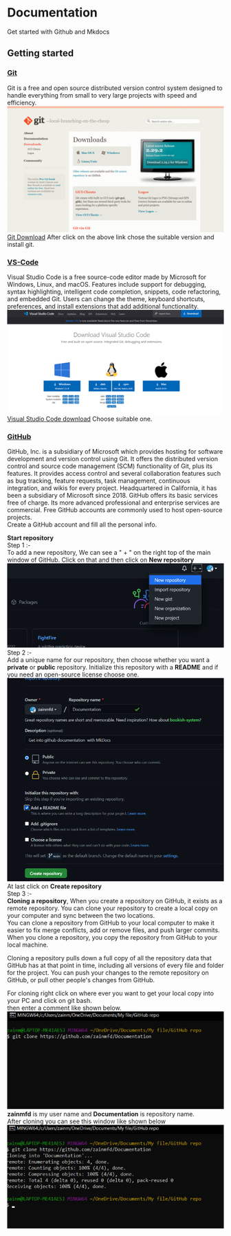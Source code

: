 # Documentation
Get started with Github and Mkdocs




## Getting started  

 ### [**Git**](https://git-scm.com/) 
 Git is a free and open source distributed version control system designed to handle everything from small to very large projects with speed and efficiency.  
 ![git download](/img/git_download.png)
 [Git Download](https://git-scm.com/downloads) After click on the above link chose the suitable version and install git.  

 ### [**VS-Code**](https://code.visualstudio.com/)  
 Visual Studio Code is a free source-code editor made by Microsoft for Windows, Linux, and macOS. Features include support for debugging, syntax highlighting, intelligent code completion, snippets, code refactoring, and embedded Git. Users can change the theme, keyboard shortcuts, preferences, and install extensions that add additional functionality.
 ![vs code download](/img/vscode_download.png)
 [Visual Studio Code download](https://code.visualstudio.com/download) Choose suitable one.

### [**GitHub**](https://github.com/)  
GitHub, Inc. is a subsidiary of Microsoft which provides hosting for software development and version control using Git. It offers the distributed version control and source code management (SCM) functionality of Git, plus its features. It provides access control and several collaboration features such as bug tracking, feature requests, task management, continuous integration, and wikis for every project. Headquartered in California, it has been a subsidiary of Microsoft since 2018.
GitHub offers its basic services free of charge. Its more advanced professional and enterprise services are commercial. Free GitHub accounts are commonly used to host open-source projects.  
        Create a GitHub account and fill all the personal info.

 **Start repository**  
 Step 1 :-   
 To add a new repository, We can see a " + " on the right top of the main window of GitHub. Click on that and then click on **New repository**  
 ![add repo](/img/add_repo.png)
 Step 2 :-  
 Add a unique name for our repository, then choose whether you want a **private** or **public** repository. Initialize this repository with a **README** and if you need an open-source license choose one. 
 ![main info page of repo](/img/main_of_repo.png)
 At last click on **Create repository**  
 Step 3 :-  
 **Cloning a repository**, When you create a repository on GitHub, it exists as a remote repository. You can clone your repository to create a local copy on your computer and sync between the two locations.  
 You can clone a repository from GitHub to your local computer to make it easier to fix merge conflicts, add or remove files, and push larger commits. When you clone a repository, you copy the repository from GitHub to your local machine.  

Cloning a repository pulls down a full copy of all the repository data that GitHub has at that point in time, including all versions of every file and folder for the project. You can push your changes to the remote repository on GitHub, or pull other people's changes from GitHub.

For cloning right click on where ever you want to get your local copy into your PC and click on git bash.  
then enter a comment like shown below.  
![git bash](/img/git_bash.png)
**zainmfd** is my user name and **Documentation** is repository name.  
After cloning you can see this window like shown below
![after cloning](/img/after_cloning.png)


